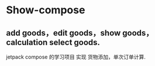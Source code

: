 # Show-compose

## add goods，edit goods，show goods，calculation select goods.

jetpack compose 的学习项目
实现 货物添加，单次订单计算.